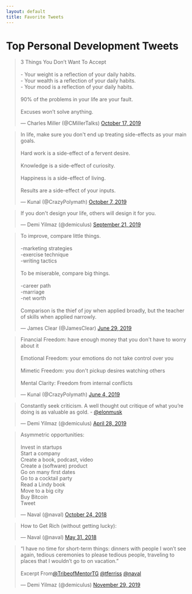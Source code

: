 ```yaml
---
layout: default
title: Favorite Tweets
---
```


# Top Personal Development Tweets

<script async src="https://platform.twitter.com/widgets.js" charset="utf-8"></script>

<p>
<blockquote class="twitter-tweet"><p lang="en" dir="ltr">3 Things You Don’t Want To Accept<br><br>- Your weight is a reflection of your daily habits.<br>- Your wealth is a reflection of your daily habits.<br>- Your mood is a reflection of your daily habits.<br><br>90% of the problems in your life are your fault.<br><br>Excuses won’t solve anything.</p>&mdash; Charles Miller (@CMillerTalks) <a href="https://twitter.com/CMillerTalks/status/1184876489344311298?ref_src=twsrc%5Etfw">October 17, 2019</a></blockquote> 
</p>

<p>
<blockquote class="twitter-tweet"><p lang="en" dir="ltr">In life, make sure you don&#39;t end up treating side-effects as your main goals.<br><br>Hard work is a side-effect of a fervent desire.<br><br>Knowledge is a side-effect of curiosity.<br><br>Happiness is a side-effect of living.<br><br>Results are a side-effect of your inputs.</p>&mdash; Kunal (@CrazyPolymath) <a href="https://twitter.com/CrazyPolymath/status/1181230200224276482?ref_src=twsrc%5Etfw">October 7, 2019</a></blockquote>
</p>

<p>
<blockquote class="twitter-tweet"><p lang="en" dir="ltr">If you don&#39;t design your life, others will design it for you.</p>&mdash; Demi Yilmaz (@demiculus) <a href="https://twitter.com/demiculus/status/1175267358908137472?ref_src=twsrc%5Etfw">September 21, 2019</a></blockquote>
</p>

<blockquote class="twitter-tweet"><p lang="en" dir="ltr">To improve, compare little things.<br><br>-marketing strategies<br>-exercise technique<br>-writing tactics<br><br>To be miserable, compare big things.<br><br>-career path<br>-marriage<br>-net worth<br><br>Comparison is the thief of joy when applied broadly, but the teacher of skills when applied narrowly.</p>&mdash; James Clear (@JamesClear) <a href="https://twitter.com/JamesClear/status/1144972224102879232?ref_src=twsrc%5Etfw">June 29, 2019</a></blockquote>

<blockquote class="twitter-tweet"><p lang="en" dir="ltr">Financial Freedom: have enough money that you don&#39;t have to worry about it<br><br>Emotional Freedom: your emotions do not take control over you<br><br>Mimetic Freedom: you don&#39;t pickup desires watching others<br><br>Mental Clarity: Freedom from internal conflicts</p>&mdash; Kunal (@CrazyPolymath) <a href="https://twitter.com/CrazyPolymath/status/1135749855781896192?ref_src=twsrc%5Etfw">June 4, 2019</a></blockquote>

<blockquote class="twitter-tweet"><p lang="en" dir="ltr">Constantly seek criticism. A well thought out critique of what you’re doing is as valuable as gold. - <a href="https://twitter.com/elonmusk?ref_src=twsrc%5Etfw">@elonmusk</a></p>&mdash; Demi Yilmaz (@demiculus) <a href="https://twitter.com/demiculus/status/1122583780789772288?ref_src=twsrc%5Etfw">April 28, 2019</a></blockquote>

<blockquote class="twitter-tweet"><p lang="en" dir="ltr">Asymmetric opportunities:<br><br>Invest in startups<br>Start a company<br>Create a book, podcast, video<br>Create a (software) product<br>Go on many first dates<br>Go to a cocktail party<br>Read a Lindy book<br>Move to a big city<br>Buy Bitcoin<br>Tweet</p>&mdash; Naval (@naval) <a href="https://twitter.com/naval/status/1054984950192181248?ref_src=twsrc%5Etfw">October 24, 2018</a></blockquote>

<blockquote class="twitter-tweet"><p lang="en" dir="ltr">How to Get Rich (without getting lucky):</p>&mdash; Naval (@naval) <a href="https://twitter.com/naval/status/1002103360646823936?ref_src=twsrc%5Etfw">May 31, 2018</a></blockquote>

<blockquote class="twitter-tweet"><p lang="en" dir="ltr">“I have no time for short-term things: dinners with people I won’t see again, tedious ceremonies to please tedious people, traveling to places that I wouldn’t go to on vacation.”<br><br>Excerpt From<a href="https://twitter.com/TribeofMentorTG?ref_src=twsrc%5Etfw">@TribeofMentorTG</a> <a href="https://twitter.com/tferriss?ref_src=twsrc%5Etfw">@tferriss</a> <a href="https://twitter.com/naval?ref_src=twsrc%5Etfw">@naval</a></p>&mdash; Demi Yilmaz (@demiculus) <a href="https://twitter.com/demiculus/status/1200271591717781505?ref_src=twsrc%5Etfw">November 29, 2019</a></blockquote> 